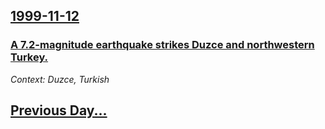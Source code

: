 ## [1999-11-12](/news/1999/11/12/index.md)

### [ A 7.2-magnitude earthquake strikes Duzce and northwestern Turkey.](/news/1999/11/12/a-7-2-magnitude-earthquake-strikes-duzce-and-northwestern-turkey.md)
_Context: Duzce, Turkish_

## [Previous Day...](/news/1999/11/11/index.md)

